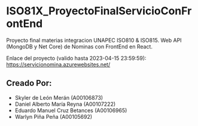 # ISO81X_ProyectoFinalServicioConFrontEnd
Proyecto final materias integracion UNAPEC ISO810 &amp; ISO815. Web API (MongoDB y Net Core) de Nominas con FrontEnd en React.

Enlace del proyecto (valido hasta 2023-04-15 23:59:59):  
<a href="https://servicionomina.azurewebsites.net/" target="_blank">https://servicionomina.azurewebsites.net/</a>

## Creado Por:
- Skyler de León Merán (A00106873)
- Daniel Alberto María Reyna (A00107222)
- Eduardo Manuel Cruz Betances (A00106965)
- Warlyn Piña Peña (A00105692)
